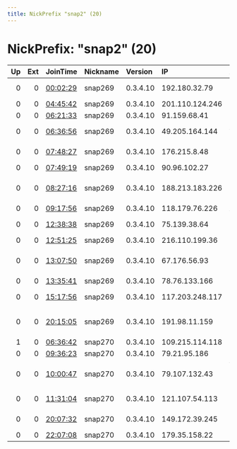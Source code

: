 ```yaml
---
title: NickPrefix "snap2" (20)
---
```


# NickPrefix: "snap2" (20)

|   Up |   Ext | JoinTime                                                                                            | Nickname   | Version   | IP              | AS                                 | CC   |   ORp |   Dirp | OS    | Contact   |   eFamMembers |
|-----:|------:|:----------------------------------------------------------------------------------------------------|:-----------|:----------|:----------------|:-----------------------------------|:-----|------:|-------:|:------|:----------|--------------:|
|    0 |     0 | [00:02:29](https://metrics.torproject.org/rs.html#details/85B5225CC9E225549BDB9ABCC668742CE72C41E4) | snap269    | 0.3.4.10  | 192.180.32.79   | Time Warner Cable Internet LLC     | us   | 45473 |      0 | Linux | None      |             1 |
|    0 |     0 | [04:45:42](https://metrics.torproject.org/rs.html#details/7C3358AF76749BB0D8BB430F2AB62FE398C6DC7A) | snap269    | 0.3.4.10  | 201.110.124.246 | Uninet S.A. de C.V.                | mx   | 34249 |      0 | Linux | None      |             1 |
|    0 |     0 | [06:21:33](https://metrics.torproject.org/rs.html#details/A1CFAA95DB44E76654EF98EA5193519E97261066) | snap269    | 0.3.4.10  | 91.159.68.41    | Elisa Oyj                          | fi   | 45465 |      0 | Linux | None      |             1 |
|    0 |     0 | [06:36:56](https://metrics.torproject.org/rs.html#details/12BF3F32AABBE5B36DD02615C3AA2C60AD0E2636) | snap269    | 0.3.4.10  | 49.205.164.144  | ACTFIBERNET Pvt Ltd                | in   | 39533 |      0 | Linux | None      |             1 |
|    0 |     0 | [07:48:27](https://metrics.torproject.org/rs.html#details/409795E843A411A5599009C6B1578E49D2F219AF) | snap269    | 0.3.4.10  | 176.215.8.48    | JSC ER-Telecom Holding             | ru   | 34201 |      0 | Linux | None      |             1 |
|    0 |     0 | [07:49:19](https://metrics.torproject.org/rs.html#details/0CE8E0633CC2DDEC5A235F0C2B17886ED056631A) | snap269    | 0.3.4.10  | 90.96.102.27    | Orange                             | fr   | 42623 |      0 | Linux | None      |             1 |
|    0 |     0 | [08:27:16](https://metrics.torproject.org/rs.html#details/3838F86A960D50CAD7E73529719920AC5D7DC344) | snap269    | 0.3.4.10  | 188.213.183.226 | Iran Telecommunication Company PJS | ir   | 41701 |      0 | Linux | None      |             1 |
|    0 |     0 | [09:17:56](https://metrics.torproject.org/rs.html#details/BBED74AA7ADE305ACAA15F6889C71870715A7636) | snap269    | 0.3.4.10  | 118.179.76.226  | AmberIT Limited                    | bd   | 33067 |      0 | Linux | None      |             1 |
|    0 |     0 | [12:38:38](https://metrics.torproject.org/rs.html#details/D29D0DDC3AEB6928415FD491977BDD3BB823BEFA) | snap269    | 0.3.4.10  | 75.139.38.64    | Charter Communications             | us   | 33505 |      0 | Linux | None      |             1 |
|    0 |     0 | [12:51:25](https://metrics.torproject.org/rs.html#details/4CC6CE8A6C36ED034B89DECABF5C4889F816EF9F) | snap269    | 0.3.4.10  | 216.110.199.36  | Douglas FastNet                    | us   | 42599 |      0 | Linux | None      |             1 |
|    0 |     0 | [13:07:50](https://metrics.torproject.org/rs.html#details/1F795709D8C5F940977EFD00CCC3151605F095AA) | snap269    | 0.3.4.10  | 67.176.56.93    | Comcast Cable Communications, LLC  | us   | 39717 |      0 | Linux | None      |             1 |
|    0 |     0 | [13:35:41](https://metrics.torproject.org/rs.html#details/E21F6F9143198CE6796E79DEDDC7B1ABA61B7484) | snap269    | 0.3.4.10  | 78.76.133.166   | Telia Company AB                   | se   | 33741 |      0 | Linux | None      |             1 |
|    0 |     0 | [15:17:56](https://metrics.torproject.org/rs.html#details/BA3F841FA05BFB1EE12E0F608B429085BC212A35) | snap269    | 0.3.4.10  | 117.203.248.117 | National Internet Backbone         | in   | 43205 |      0 | Linux | None      |             1 |
|    0 |     0 | [20:15:05](https://metrics.torproject.org/rs.html#details/5FBC61491DFB69241706597109C2858E81CF000C) | snap269    | 0.3.4.10  | 191.98.11.159   | EPM Telecomunicaciones S.A. E.S.P. | co   | 41045 |      0 | Linux | None      |             1 |
|    1 |     0 | [06:36:42](https://metrics.torproject.org/rs.html#details/D64576FF79C7271B8944DD8508FA163114868CB5) | snap270    | 0.3.4.10  | 109.215.114.118 | Orange                             | fr   | 37677 |      0 | Linux | None      |             1 |
|    0 |     0 | [09:36:23](https://metrics.torproject.org/rs.html#details/55C6FC5CED1B2E3E473A5869C9B0EABA4B56DFFE) | snap270    | 0.3.4.10  | 79.21.95.186    | Telecom Italia                     | it   | 43633 |      0 | Linux | None      |             1 |
|    0 |     0 | [10:00:47](https://metrics.torproject.org/rs.html#details/EED3A6C285A78FB6BDF57CEA13A17A4B8A916FFE) | snap270    | 0.3.4.10  | 79.107.132.43   | Wind Hellas Telecommunications SA  | gr   | 41913 |      0 | Linux | None      |             1 |
|    0 |     0 | [11:31:04](https://metrics.torproject.org/rs.html#details/89117EFF93485337C30D33CD1C4D1CF1F8D9DD19) | snap270    | 0.3.4.10  | 121.107.54.113  | KDDI CORPORATION                   | jp   | 35763 |      0 | Linux | None      |             1 |
|    0 |     0 | [20:07:32](https://metrics.torproject.org/rs.html#details/F5CB6AF91C5F4972EAEA13AF78A586C60D705328) | snap270    | 0.3.4.10  | 149.172.39.245  | Unitymedia BW GmbH                 | de   | 43140 |      0 | Linux | None      |             1 |
|    0 |     0 | [22:07:08](https://metrics.torproject.org/rs.html#details/985906198C536927B51B261FC4372A19874FC7D7) | snap270    | 0.3.4.10  | 179.35.158.22   | Tim Celular S.A.                   | br   | 34959 |      0 | Linux | None      |             1 |
